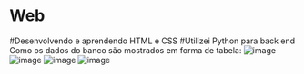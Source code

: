 # Web
#Desenvolvendo e aprendendo HTML e CSS 
#Utilizei Python para back end
Como os dados do banco são mostrados em forma de tabela:
![image](https://github.com/Gustavovo17102003/Web/assets/136706241/da6f851a-f5cc-461a-b4af-0ac264882668)
![image](https://github.com/Gustavovo17102003/Web/assets/136706241/cda2dba3-92b6-4547-ad09-33c00780bad7)
![image](https://github.com/Gustavovo17102003/Web/assets/136706241/cf074a25-82d0-4b5b-aaba-d7131393bbd4)
![image](https://github.com/Gustavovo17102003/Web/assets/136706241/103042e4-2b3e-4831-a940-75a769a73eb1)





